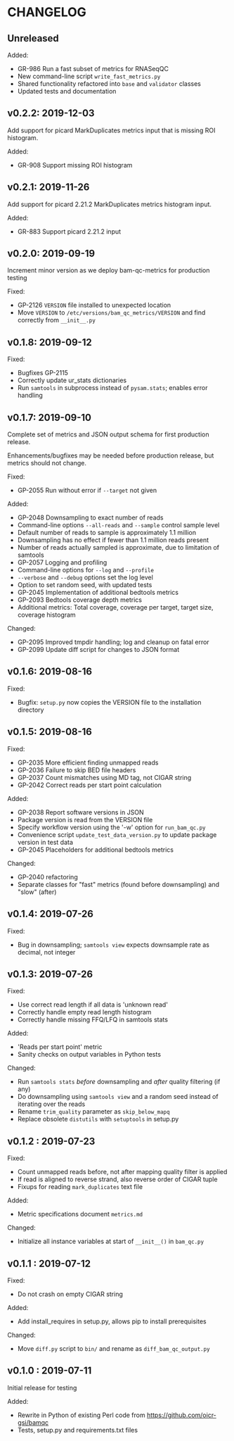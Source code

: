 CHANGELOG
=========

Unreleased
----------

Added:
- GR-986 Run a fast subset of metrics for RNASeqQC
- New command-line script `write_fast_metrics.py`
- Shared functionality refactored into `base` and `validator` classes
- Updated tests and documentation


v0.2.2: 2019-12-03
------------------

Add support for picard MarkDuplicates metrics input that is missing ROI histogram.

Added:
- GR-908 Support missing ROI histogram

v0.2.1: 2019-11-26
------------------

Add support for picard 2.21.2 MarkDuplicates metrics histogram input.

Added:
- GR-883 Support picard 2.21.2 input

v0.2.0: 2019-09-19
------------------

Increment minor version as we deploy bam-qc-metrics for production testing

Fixed:
- GP-2126 `VERSION` file installed to unexpected location
- Move `VERSION` to `/etc/versions/bam_qc_metrics/VERSION` and find correctly from `__init__.py`

v0.1.8: 2019-09-12
------------------

Fixed:
- Bugfixes GP-2115
- Correctly update ur_stats dictionaries
- Run `samtools` in subprocess instead of `pysam.stats`; enables error handling

v0.1.7: 2019-09-10
------------------

Complete set of metrics and JSON output schema for first production release.

Enhancements/bugfixes may be needed before production release, but metrics should not change.

Fixed:
- GP-2055 Run without error if `--target` not given

Added:
- GP-2048 Downsampling to exact number of reads
- Command-line options `--all-reads` and `--sample` control sample level
- Default number of reads to sample is approximately 1.1 million
- Downsampling has no effect if fewer than 1.1 million reads present
- Number of reads actually sampled is approximate, due to limitation of samtools
- GP-2057 Logging and profiling
- Command-line options for `--log` and `--profile`
- `--verbose` and `--debug` options set the log level
- Option to set random seed, with updated tests
- GP-2045 Implementation of additional bedtools metrics
- GP-2093 Bedtools coverage depth metrics
- Additional metrics: Total coverage, coverage per target, target size, coverage histogram

Changed:
- GP-2095 Improved tmpdir handling; log and cleanup on fatal error
- GP-2099 Update diff script for changes to JSON format

v0.1.6: 2019-08-16
------------------

Fixed:
- Bugfix: `setup.py` now copies the VERSION file to the installation directory

v0.1.5: 2019-08-16
------------------

Fixed:
- GP-2035 More efficient finding unmapped reads
- GP-2036 Failure to skip BED file headers
- GP-2037 Count mismatches using MD tag, not CIGAR string
- GP-2042 Correct reads per start point calculation

Added:
- GP-2038 Report software versions in JSON
- Package version is read from the VERSION file
- Specify workflow version using the '-w' option for `run_bam_qc.py`
- Convenience script `update_test_data_version.py` to update package version in test data
- GP-2045 Placeholders for additional bedtools metrics

Changed:
- GP-2040 refactoring
- Separate classes for "fast" metrics (found before downsampling) and "slow" (after)

v0.1.4: 2019-07-26
------------------

Fixed:
- Bug in downsampling; `samtools view` expects downsample rate as decimal, not integer


v0.1.3: 2019-07-26
------------------

Fixed:
- Use correct read length if all data is 'unknown read'
- Correctly handle empty read length histogram
- Correctly handle missing FFQ/LFQ in samtools stats

Added:
- 'Reads per start point' metric
- Sanity checks on output variables in Python tests

Changed:
- Run `samtools stats` _before_ downsampling and _after_ quality filtering (if any)
- Do downsampling using `samtools view` and a random seed instead of iterating over the reads
- Rename `trim_quality` parameter as `skip_below_mapq`
- Replace obsolete `distutils` with `setuptools` in setup.py


v0.1.2 : 2019-07-23
-------------------

Fixed:
- Count unmapped reads before, not after mapping quality filter is applied
- If read is aligned to reverse strand, also reverse order of CIGAR tuple
- Fixups for reading `mark_duplicates` text file

Added:
- Metric specifications document `metrics.md`

Changed:
- Initialize all instance variables at start of `__init__()` in `bam_qc.py`

v0.1.1 : 2019-07-12
-------------------

Fixed:
- Do not crash on empty CIGAR string

Added:
- Add install_requires in setup.py, allows pip to install prerequisites

Changed:
- Move `diff.py` script to `bin/` and rename as `diff_bam_qc_output.py`

v0.1.0 : 2019-07-11
-------------------

Initial release for testing

Added:
- Rewrite in Python of existing Perl code from https://github.com/oicr-gsi/bamqc
- Tests, setup.py and requirements.txt files
